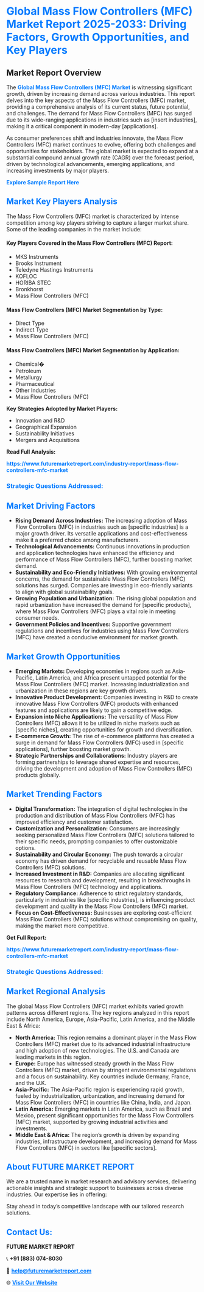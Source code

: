 <h1 style="color: #007BFF;">Global Mass Flow Controllers (MFC) Market Report 2025-2033: Driving Factors, Growth Opportunities, and Key Players</h1>

<section id="overview">
<h2>Market Report Overview</h2>
<p>The <a href="https://www.futuremarketreport.com/industry-report/mass-flow-controllers-mfc-market" style="color: #007BFF; text-decoration: none;"><strong>Global Mass Flow Controllers (MFC) Market</strong></a> is witnessing significant growth, driven by increasing demand across various industries. This report delves into the key aspects of the Mass Flow Controllers (MFC) market, providing a comprehensive analysis of its current status, future potential, and challenges. The demand for Mass Flow Controllers (MFC) has surged due to its wide-ranging applications in industries such as [insert industries], making it a critical component in modern-day [applications].</p>
<p>As consumer preferences shift and industries innovate, the Mass Flow Controllers (MFC) market continues to evolve, offering both challenges and opportunities for stakeholders. The global market is expected to expand at a substantial compound annual growth rate (CAGR) over the forecast period, driven by technological advancements, emerging applications, and increasing investments by major players.</p>
</section>

<section id="overview">
<p><a href="https://www.futuremarketreport.com/request-sample/reportId=110423" style="color: #007BFF; text-decoration: none;"><strong>Explore Sample Report Here</strong></a></p>
</section>

<section id="key-players">
<h2 style="color: #007BFF;">Market Key Players Analysis</h2>
<p>The Mass Flow Controllers (MFC) market is characterized by intense competition among key players striving to capture a larger market share. Some of the leading companies in the market include:</p>
<h4>Key Players Covered in the Mass Flow Controllers (MFC) Report:</h4>
<ul><li>MKS Instruments</li><li>Brooks Instrument</li><li>Teledyne Hastings Instruments</li><li>KOFLOC</li><li>HORIBA STEC</li><li>Bronkhorst</li><li>Mass Flow Controllers (MFC)</li></ul>
<h4>Mass Flow Controllers (MFC) Market Segmentation by Type:</h4>
<ul><li>Direct Type</li><li>Indirect Type</li><li>Mass Flow Controllers (MFC)</li></ul>

<h4>Mass Flow Controllers (MFC) Market Segmentation by Application:</h4>
<ul><li>Chemical�</li><li>Petroleum</li><li>Metallurgy</li><li>Pharmaceutical</li><li>Other Industries</li><li>Mass Flow Controllers (MFC)</li></ul>
<p><strong>Key Strategies Adopted by Market Players:</strong></p>
<ul>
<li>Innovation and R&D</li>
<li>Geographical Expansion</li>
<li>Sustainability Initiatives</li>
<li>Mergers and Acquisitions</li>
</ul>
</section>

<section>
<p><strong>Read Full Analysis: </strong></p><a href="https://www.futuremarketreport.com/industry-report/mass-flow-controllers-mfc-market" style="color: #007BFF; text-decoration: none;"><strong>https://www.futuremarketreport.com/industry-report/mass-flow-controllers-mfc-market</strong></a>
<h3 style="color: #007BFF;">Strategic Questions Addressed:</h3>
</section>

<section id="driving-factors">
<h2 style="color: #007BFF;">Market Driving Factors</h2>
<ul>
<li><strong>Rising Demand Across Industries:</strong> The increasing adoption of Mass Flow Controllers (MFC) in industries such as [specific industries] is a major growth driver. Its versatile applications and cost-effectiveness make it a preferred choice among manufacturers.</li>
<li><strong>Technological Advancements:</strong> Continuous innovations in production and application technologies have enhanced the efficiency and performance of Mass Flow Controllers (MFC), further boosting market demand.</li>
<li><strong>Sustainability and Eco-Friendly Initiatives:</strong> With growing environmental concerns, the demand for sustainable Mass Flow Controllers (MFC) solutions has surged. Companies are investing in eco-friendly variants to align with global sustainability goals.</li>
<li><strong>Growing Population and Urbanization:</strong> The rising global population and rapid urbanization have increased the demand for [specific products], where Mass Flow Controllers (MFC) plays a vital role in meeting consumer needs.</li>
<li><strong>Government Policies and Incentives:</strong> Supportive government regulations and incentives for industries using Mass Flow Controllers (MFC) have created a conducive environment for market growth.</li>
</ul>
</section>

<section id="growth-opportunities">
<h2 style="color: #007BFF;">Market Growth Opportunities</h2>
<ul>
<li><strong>Emerging Markets:</strong> Developing economies in regions such as Asia-Pacific, Latin America, and Africa present untapped potential for the Mass Flow Controllers (MFC) market. Increasing industrialization and urbanization in these regions are key growth drivers.</li>
<li><strong>Innovative Product Development:</strong> Companies investing in R&D to create innovative Mass Flow Controllers (MFC) products with enhanced features and applications are likely to gain a competitive edge.</li>
<li><strong>Expansion into Niche Applications:</strong> The versatility of Mass Flow Controllers (MFC) allows it to be utilized in niche markets such as [specific niches], creating opportunities for growth and diversification.</li>
<li><strong>E-commerce Growth:</strong> The rise of e-commerce platforms has created a surge in demand for Mass Flow Controllers (MFC) used in [specific applications], further boosting market growth.</li>
<li><strong>Strategic Partnerships and Collaborations:</strong> Industry players are forming partnerships to leverage shared expertise and resources, driving the development and adoption of Mass Flow Controllers (MFC) products globally.</li>
</ul>
</section>

<section id="trending-factors">
<h2 style="color: #007BFF;">Market Trending Factors</h2>
<ul>
<li><strong>Digital Transformation:</strong> The integration of digital technologies in the production and distribution of Mass Flow Controllers (MFC) has improved efficiency and customer satisfaction.</li>
<li><strong>Customization and Personalization:</strong> Consumers are increasingly seeking personalized Mass Flow Controllers (MFC) solutions tailored to their specific needs, prompting companies to offer customizable options.</li>
<li><strong>Sustainability and Circular Economy:</strong> The push towards a circular economy has driven demand for recyclable and reusable Mass Flow Controllers (MFC) solutions.</li>
<li><strong>Increased Investment in R&D:</strong> Companies are allocating significant resources to research and development, resulting in breakthroughs in Mass Flow Controllers (MFC) technology and applications.</li>
<li><strong>Regulatory Compliance:</strong> Adherence to strict regulatory standards, particularly in industries like [specific industries], is influencing product development and quality in the Mass Flow Controllers (MFC) market.</li>
<li><strong>Focus on Cost-Effectiveness:</strong> Businesses are exploring cost-efficient Mass Flow Controllers (MFC) solutions without compromising on quality, making the market more competitive.</li>
</ul>
</section>

<section>
<p><strong>Get Full Report: </strong></p><a href="https://www.futuremarketreport.com/industry-report/mass-flow-controllers-mfc-market" style="color: #007BFF; text-decoration: none;"><strong>https://www.futuremarketreport.com/industry-report/mass-flow-controllers-mfc-market</strong></a>
<h3 style="color: #007BFF;">Strategic Questions Addressed:</h3>
</section>


<section id="regional-analysis">
<h2 style="color: #007BFF;">Market Regional Analysis</h2>
<p>The global Mass Flow Controllers (MFC) market exhibits varied growth patterns across different regions. The key regions analyzed in this report include North America, Europe, Asia-Pacific, Latin America, and the Middle East & Africa:</p>
<ul>
<li><strong>North America:</strong> This region remains a dominant player in the Mass Flow Controllers (MFC) market due to its advanced industrial infrastructure and high adoption of new technologies. The U.S. and Canada are leading markets in this region.</li>
<li><strong>Europe:</strong> Europe has witnessed steady growth in the Mass Flow Controllers (MFC) market, driven by stringent environmental regulations and a focus on sustainability. Key countries include Germany, France, and the U.K.</li>
<li><strong>Asia-Pacific:</strong> The Asia-Pacific region is experiencing rapid growth, fueled by industrialization, urbanization, and increasing demand for Mass Flow Controllers (MFC) in countries like China, India, and Japan.</li>
<li><strong>Latin America:</strong> Emerging markets in Latin America, such as Brazil and Mexico, present significant opportunities for the Mass Flow Controllers (MFC) market, supported by growing industrial activities and investments.</li>
<li><strong>Middle East & Africa:</strong> The region’s growth is driven by expanding industries, infrastructure development, and increasing demand for Mass Flow Controllers (MFC) in sectors like [specific sectors].</li>
</ul>
</section>

<footer>
<h2 style="color: #007BFF;">About FUTURE MARKET REPORT</h2>
<p>We are a trusted name in market research and advisory services, delivering actionable insights and strategic support to businesses across diverse industries. Our expertise lies in offering:</p>

<p>Stay ahead in today’s competitive landscape with our tailored research solutions.</p>

<h2 style="color: #007BFF;">Contact Us:</h2>
<p><strong>FUTURE MARKET REPORT</strong></p>
<p>📞 <strong>+91 (883) 074-8030</strong></p>
<p>📧 <strong><a href="mailto:help@futuremarketreport.com" style="color: #007BFF;">help@futuremarketreport.com</a></strong></p>
<p>🌐 <strong><a href="https://www.futuremarketreport.com/" style="color: #007BFF;">Visit Our Website</a></strong></p>
</footer>